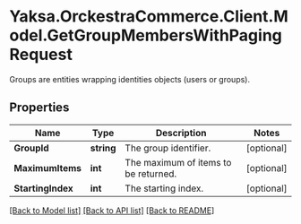 # Yaksa.OrckestraCommerce.Client.Model.GetGroupMembersWithPagingRequest
Groups are entities wrapping identities objects (users or groups).

## Properties

Name | Type | Description | Notes
------------ | ------------- | ------------- | -------------
**GroupId** | **string** | The group identifier. | [optional] 
**MaximumItems** | **int** | The maximum of items to be returned. | [optional] 
**StartingIndex** | **int** | The starting index. | [optional] 

[[Back to Model list]](../README.md#documentation-for-models) [[Back to API list]](../README.md#documentation-for-api-endpoints) [[Back to README]](../README.md)

